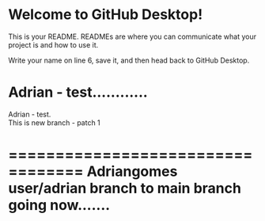 # Welcome to GitHub Desktop!

This is your README. READMEs are where you can communicate what your project is and how to use it.

Write your name on line 6, save it, and then head back to GitHub Desktop.


Adrian - test............
=======

Adrian - test.  
This is new branch - patch 1

==================================
Adriangomes user/adrian branch to main branch going now.......
==================================

